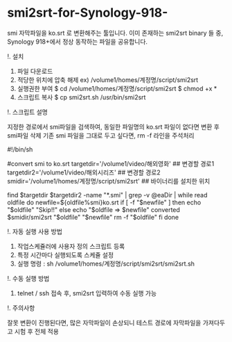 # smi2srt-for-Synology-918-

smi 자막파일을 ko.srt 로 변환해주는 툴입니다.
이미 존재하는 smi2srt binary 들 중, Synology 918+에서 정상 동작하는 파일을 공유합니다.

!. 설치

1. 파일 다운로드
2. 적당한 위치에 압축 해제
    ex) /volume1/homes/계정명/script/smi2srt
3. 실행권한 부여
    $ cd /volume1/homes/계정명/script/smi2srt
    $ chmod +x *
4. 스크립트 복사
    $ cp smi2srt.sh /usr/bin/smi2srt


!. 스크립트 설명

지정한 경로에서 smi파일을 검색하여, 동일한 파일명의 ko.srt 파일이 없다면 변환 후 smi파일 삭제
기존 smi 파일을 그대로 두고 싶다면, rm -f 라인을 주석처리

#!/bin/sh

#convert smi to ko.srt
targetdir='/volume1/video/해외영화'     ## 변경할 경로1
targetdir2='/volume1/video/해외시리즈'       ## 변경할 경로2
smidir='/volume1/homes/계정명/script/smi2srt'      ## 바이너리를 설치한 위치

find $targetdir $targetdir2 -name "*.smi" | grep -v @eaDir | while read oldfile
	do
	  newfile=${oldfile%smi}ko.srt
		if [ -f "$newfile" ]
			then
		        	echo "$oldfile" "Skip!!"
		else
        		echo "$oldfile => $newfile" converted
			$smidir/smi2srt "$oldfile" "$newfile"
			rm -f "$oldfile"
		fi
	done


!. 자동 실행 사용 방법

1. 작업스케쥴러에 사용자 정의 스크립트 등록
2. 특정 시간마다 실행되도록 스케쥴 설정
3. 실행 명령 : sh /volume1/homes/계정명/script/smi2srt/smi2srt.sh

!. 수동 실행 방법

1. telnet / ssh 접속 후, smi2srt 입력하여 수동 실행 가능


!. 주의사항

잘못 변환이 진행된다면, 많은 자막파일이 손상되니 테스트 경로에 자막파일을 가져다두고 시험 후 전체 적용

